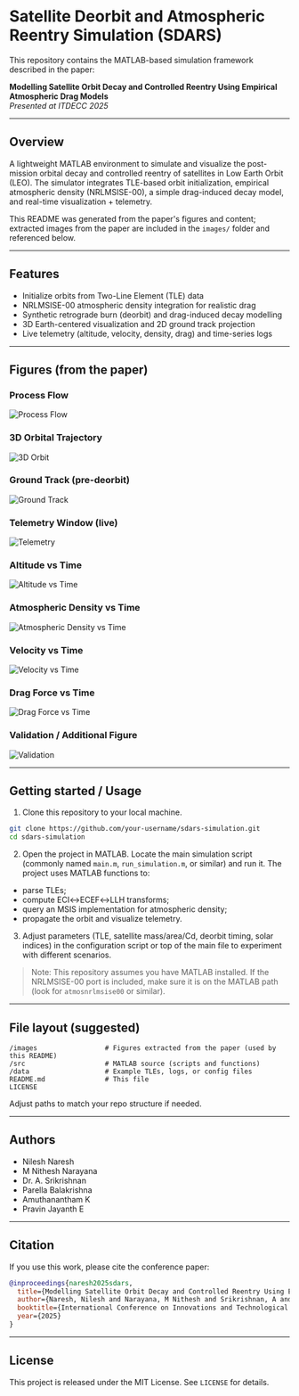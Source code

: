 # Satellite Deorbit and Atmospheric Reentry Simulation (SDARS)

This repository contains the MATLAB-based simulation framework described in the paper:

**Modelling Satellite Orbit Decay and Controlled Reentry Using Empirical Atmospheric Drag Models**  
_Presented at ITDECC 2025_

---

## Overview
A lightweight MATLAB environment to simulate and visualize the post-mission orbital decay and controlled reentry of satellites in Low Earth Orbit (LEO). The simulator integrates TLE-based orbit initialization, empirical atmospheric density (NRLMSISE-00), a simple drag-induced decay model, and real-time visualization + telemetry.

This README was generated from the paper's figures and content; extracted images from the paper are included in the `images/` folder and referenced below.

---

## Features
- Initialize orbits from Two-Line Element (TLE) data
- NRLMSISE-00 atmospheric density integration for realistic drag
- Synthetic retrograde burn (deorbit) and drag-induced decay modelling
- 3D Earth-centered visualization and 2D ground track projection
- Live telemetry (altitude, velocity, density, drag) and time-series logs

---

## Figures (from the paper)
<!-- Images are included in the `images/` folder -->

### Process Flow
![Process Flow](images/process_flow.jpg)

### 3D Orbital Trajectory
![3D Orbit](images/orbit_3d.jpg)

### Ground Track (pre-deorbit)
![Ground Track](images/ground_track.jpg)

### Telemetry Window (live)
![Telemetry](images/telemetry.jpg)

### Altitude vs Time
![Altitude vs Time](images/altitude_vs_time.jpg)

### Atmospheric Density vs Time
![Atmospheric Density vs Time](images/density_vs_time.jpg)

### Velocity vs Time
![Velocity vs Time](images/velocity_vs_time.jpg)

### Drag Force vs Time
![Drag Force vs Time](images/drag_force_vs_time.jpg)

### Validation / Additional Figure
![Validation](images/validation.jpg)

---

## Getting started / Usage
1. Clone this repository to your local machine.

```bash
git clone https://github.com/your-username/sdars-simulation.git
cd sdars-simulation
```

2. Open the project in MATLAB. Locate the main simulation script (commonly named `main.m`, `run_simulation.m`, or similar) and run it. The project uses MATLAB functions to:
- parse TLEs;
- compute ECI↔ECEF↔LLH transforms;
- query an MSIS implementation for atmospheric density;
- propagate the orbit and visualize telemetry.

3. Adjust parameters (TLE, satellite mass/area/Cd, deorbit timing, solar indices) in the configuration script or top of the main file to experiment with different scenarios.

> Note: This repository assumes you have MATLAB installed. If the NRLMSISE-00 port is included, make sure it is on the MATLAB path (look for `atmosnrlmsise00` or similar).

---

## File layout (suggested)

```
/images                 # Figures extracted from the paper (used by this README)
/src                    # MATLAB source (scripts and functions)
/data                   # Example TLEs, logs, or config files
README.md               # This file
LICENSE
```
Adjust paths to match your repo structure if needed.

---

## Authors
- Nilesh Naresh  
- M Nithesh Narayana  
- Dr. A. Srikrishnan  
- Parella Balakrishna  
- Amuthanantham K  
- Pravin Jayanth E  

---

## Citation
If you use this work, please cite the conference paper:

```bibtex
@inproceedings{naresh2025sdars,
  title={Modelling Satellite Orbit Decay and Controlled Reentry Using Empirical Atmospheric Drag Models},
  author={Naresh, Nilesh and Narayana, M Nithesh and Srikrishnan, A and Balakrishna, Parella and Amuthanantham, K and Jayanth, Pravin E},
  booktitle={International Conference on Innovations and Technological Development in Electronics, Computers and Communication (ITDECC)},
  year={2025}
}
```

---

## License
This project is released under the MIT License. See `LICENSE` for details.
